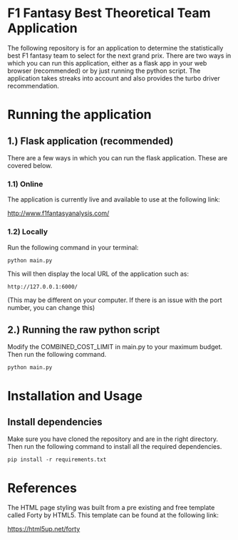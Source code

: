 # F1 Fantasy Best Theoretical Team Application

The following repository is for an application to determine the statistically best F1 fantasy team to select for the next grand prix. There are two ways in which you can run this application, either as a flask app in your web browser (recommended) or by just running the python script. The application takes streaks into account and also provides the turbo driver recommendation. 

# Running the application

## 1.) Flask application (recommended)

There are a few ways in which you can run the flask application. These are covered below.

### 1.1) Online

The application is currently live and available to use at the following link:

http://www.f1fantasyanalysis.com/

### 1.2) Locally

Run the following command in your terminal:

```python main.py```

This will then display the local URL of the application such as:

```http://127.0.0.1:6000/```

(This may be different on your computer. If there is an issue with the port number, you can change this)

## 2.) Running the raw python script

Modify the COMBINED_COST_LIMIT in main.py to your maximum budget. Then run the following command.

```python main.py```

# Installation and Usage

## Install dependencies 

Make sure you have cloned the repository and are in the right directory. Then run the following command to install all the required dependencies.

```pip install -r requirements.txt```

# References

The HTML page styling was built from a pre existing and free template called Forty by HTML5. This template can be found at the following link:

https://html5up.net/forty